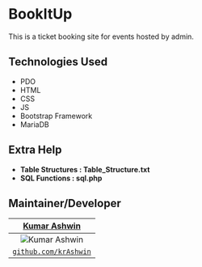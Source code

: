# BookItUp
This is a ticket booking site for events hosted by admin.

## Technologies Used
* PDO
* HTML
* CSS
* JS
* Bootstrap Framework
* MariaDB


## Extra Help
* **Table Structures : Table_Structure.txt**
* **SQL Functions : sql.php**

## Maintainer/Developer
| <a href="https://github.com/krAshwin" target="_blank">**Kumar Ashwin**</a> |
| :---: |
| ![Kumar Ashwin](https://avatars3.githubusercontent.com/u/46429475?s=150&u=fdde6d15a6c0435871d3593d8d5ef75fb01feb60&v=4&s=10) |
| <a href="http://github.com/krAshwin" target="_blank">`github.com/krAshwin`</a> |
